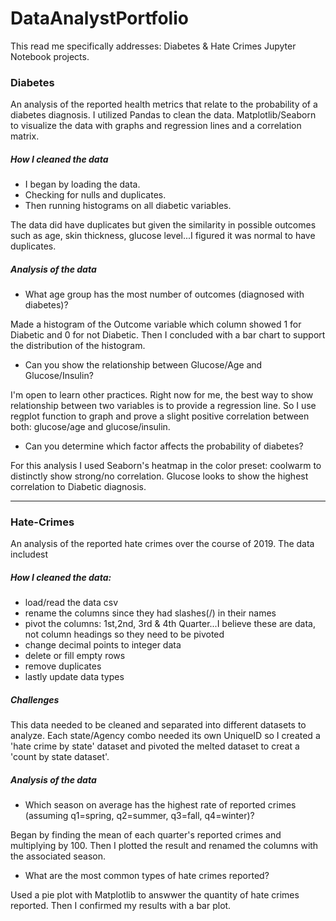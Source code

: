 # DataAnalystPortfolio
This read me specifically addresses: Diabetes & Hate Crimes Jupyter Notebook projects.
### Diabetes
An analysis of the reported health metrics that relate to the probability of a diabetes diagnosis. I utilized Pandas to clean the data. 
Matplotlib/Seaborn to visualize the data with graphs and regression lines and a correlation matrix.

##### How I cleaned the data 
- I began by loading the data. 
- Checking for nulls and duplicates. 
- Then running histograms on all diabetic variables. 

The data did have duplicates but given the similarity in possible outcomes such as age,
skin thickness, glucose level...I figured it was normal to have duplicates.

##### Analysis of the data
- What age group has the most number of outcomes (diagnosed with diabetes)?

Made a histogram of the Outcome variable which column showed 1 for Diabetic and 0 for not Diabetic. Then I concluded with a bar chart
to support the distribution of the histogram.

- Can you show the relationship between Glucose/Age and Glucose/Insulin?

I'm open to learn other practices. Right now for me, the best way to show relationship between two variables is to provide a regression line.
So I use regplot function to graph and prove a slight positive correlation between both: glucose/age and glucose/insulin.

- Can you determine which factor affects the probability of diabetes?

For this analysis I used Seaborn's heatmap in the color preset: coolwarm to distinctly show strong/no correlation.
Glucose looks to show the highest correlation to Diabetic diagnosis.

---


### Hate-Crimes
An analysis of the reported hate crimes over the course of 2019. The data includest

##### How I cleaned the data:
- load/read the data csv
- rename the columns since they had slashes(/) in their names
- pivot the columns: 1st,2nd, 3rd & 4th Quarter...I believe these are data, not column headings so they need to be pivoted
- change decimal points to integer data
- delete or fill empty rows
- remove duplicates
- lastly update data types

##### Challenges
This data needed to be cleaned and separated into different datasets to analyze. Each state/Agency combo needed its own UniqueID so 
I created a 'hate crime by state' dataset and pivoted the melted dataset to creat a 'count by state dataset'.


##### Analysis of the data
- Which season on average has the highest rate of reported crimes (assuming q1=spring, q2=summer, q3=fall, q4=winter)?

Began by finding the mean of each quarter's reported crimes and multiplying by 100.
Then I plotted the result and renamed the columns with the associated season.

- What are the most common types of hate crimes reported?

Used a pie plot with Matplotlib to answwer the quantity of hate crimes reported. Then I confirmed my results with a bar plot.



